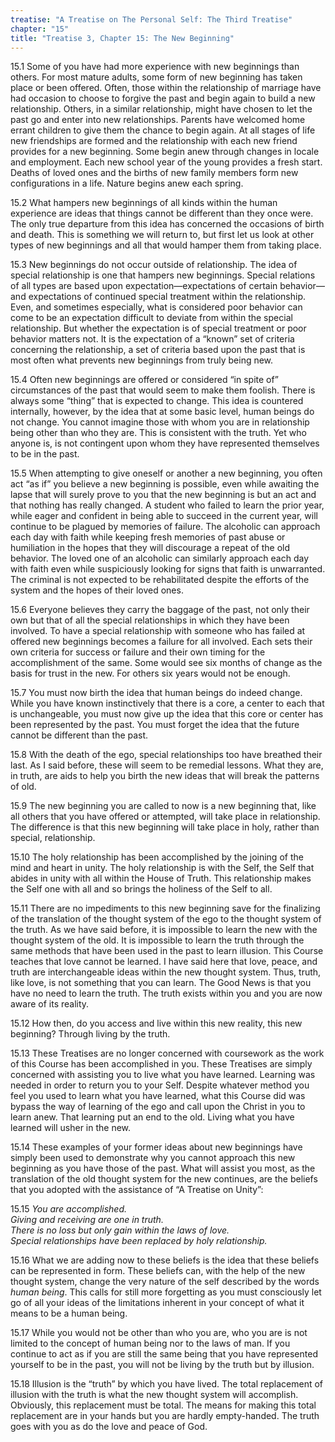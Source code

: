 ```yaml
---
treatise: "A Treatise on The Personal Self: The Third Treatise"
chapter: "15"
title: "Treatise 3, Chapter 15: The New Beginning"
---
```


15.1 Some of you have had more experience with new beginnings than
others. For most mature adults, some form of new beginning has taken
place or been offered. Often, those within the relationship of marriage
have had occasion to choose to forgive the past and begin again to build
a new relationship. Others, in a similar relationship, might have chosen
to let the past go and enter into new relationships. Parents have
welcomed home errant children to give them the chance to begin again. At
all stages of life new friendships are formed and the relationship with
each new friend provides for a new beginning. Some begin anew through
changes in locale and employment. Each new school year of the young
provides a fresh start. Deaths of loved ones and the births of new
family members form new configurations in a life. Nature begins anew
each spring. 

15.2 What hampers new beginnings of all kinds within the human
experience are ideas that things cannot be different than they once
were. The only true departure from this idea has concerned the occasions
of birth and death. This is something we will return to, but first let
us look at other types of new beginnings and all that would hamper them
from taking place. 

15.3 New beginnings do not occur outside of relationship. The idea of
special relationship is one that hampers new beginnings. Special
relations of all types are based upon expectation—expectations of
certain behavior—and expectations of continued special treatment within
the relationship. Even, and sometimes especially, what is considered
poor behavior can come to be an expectation difficult to deviate from
within the special relationship.  But whether the expectation is of
special treatment or poor behavior matters not. It is the expectation of
a “known” set of criteria concerning the relationship, a set of criteria
based upon the past that is most often what prevents new beginnings from
truly being new.

15.4 Often new beginnings are offered or considered “in spite of”
circumstances of the past that would seem to make them foolish. There is
always some “thing” that is expected to change. This idea is countered
internally, however, by the idea that at some basic level, human beings
do not change. You cannot imagine those with whom you are in
relationship being other than who they are. This is consistent with the
truth. Yet who anyone is, is not contingent upon whom they have
represented themselves to be in the past. 

15.5 When attempting to give oneself or another a new beginning, you
often act “as if” you believe a new beginning is possible, even while
awaiting the lapse that will surely prove to you that the new beginning
is but an act and that nothing has really changed. A student who failed
to learn the prior year, while eager and confident in being able to
succeed in the current year, will continue to be plagued by memories of
failure. The alcoholic can approach each day with faith while keeping
fresh memories of past abuse or humiliation in the hopes that they will
discourage a repeat of the old behavior. The loved one of an alcoholic
can similarly approach each day with faith even while suspiciously
looking for signs that faith is unwarranted. The criminal is not
expected to be rehabilitated despite the efforts of the system and the
hopes of their loved ones.

15.6 Everyone believes they carry the baggage of the past, not only
their own but that of all the special relationships in which they have
been involved. To have a special relationship with someone who has
failed at offered new beginnings becomes a failure for all involved.
Each sets their own criteria for success or failure and their own timing
for the accomplishment of the same. Some would see six months of change
as the basis for trust in the new. For others six years would not be
enough.

15.7 You must now birth the idea that human beings do indeed change.
While you have known instinctively that there is a core, a center to
each that is unchangeable, you must now give up the idea that this core
or center has been represented by the past. You must forget the idea
that the future cannot be different than the past. 

15.8 With the death of the ego, special relationships too have breathed
their last. As I said before, these will seem to be remedial lessons.
What they are, in truth, are aids to help you birth the new ideas that
will break the patterns of old. 

15.9 The new beginning you are called to now is a new beginning that,
like all others that you have offered or attempted, will take place in
relationship. The difference is that this new beginning will take place
in holy, rather than special, relationship. 

15.10 The holy relationship has been accomplished by the joining of the
mind and heart in unity. The holy relationship is with the Self, the
Self that abides in unity with all within the House of Truth. This
relationship makes the Self one with all and so brings the holiness of
the Self to all.

15.11 There are no impediments to this new beginning save for the
finalizing of the translation of the thought system of the ego to the
thought system of the truth. As we have said before, it is impossible to
learn the new with the thought system of the old. It is impossible to
learn the truth through the same methods that have been used in the past
to learn illusion. This Course teaches that love cannot be learned. I
have said here that love, peace, and truth are interchangeable ideas
within the new thought system. Thus, truth, like love, is not something
that you can learn. The Good News is that you have no need to learn the
truth. The truth exists within you and you are now aware of its reality.

15.12 How then, do you access and live within this new reality, this new
beginning? Through living by the truth. 

15.13 These Treatises are no longer concerned with coursework as the
work of this Course has been accomplished in you. These Treatises are
simply concerned with assisting you to live what you have learned.
Learning was needed in order to return you to your Self. Despite
whatever method you feel you used to learn what you have learned, what
this Course did was bypass the way of learning of the ego and call upon
the Christ in you to learn anew. That learning put an end to the old.
Living what you have learned will usher in the new. 

15.14 These examples of your former ideas about new beginnings have
simply been used to demonstrate why you cannot approach this new
beginning as you have those of the past. What will assist you most, as
the translation of the old thought system for the new continues, are the
beliefs that you adopted with the assistance of “A Treatise on Unity”: 

15.15 *You are accomplished.<br/>Giving and receiving are one in truth.<br/>There
is no loss but only gain within the laws of love.<br/>Special relationships
have been replaced by holy relationship.* 

15.16 What we are adding now to these beliefs is the idea that these
beliefs can be represented in form. These beliefs can, with the help of
the new thought system, change the very nature of the self described by
the words *human being*. This calls for still more forgetting as you must
consciously let go of all your ideas of the limitations inherent in your
concept of what it means to be a human being.

15.17 While you would not be other than who you are, who you are is not
limited to the concept of human being nor to the laws of man. If you
continue to act as if you are still the same being that you have
represented yourself to be in the past, you will not be living by the
truth but by illusion. 

15.18 Illusion is the “truth” by which you have lived. The total
replacement of illusion with the truth is what the new thought system
will accomplish. Obviously, this replacement must be total. The means
for making this total replacement are in your hands but you are hardly
empty-handed. The truth goes with you as do the love and peace of God.

